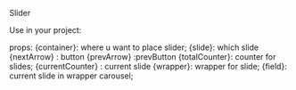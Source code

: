 Slider

Use in your project:

props:
{container}:  where u want to place slider;
{slide}: which slide
{nextArrow} : button 
{prevArrow} :prevButton
{totalCounter}: counter for slides;
{currentCounter} : current slide
{wrapper}: wrapper for slide;
{field}: current slide in wrapper carousel;
